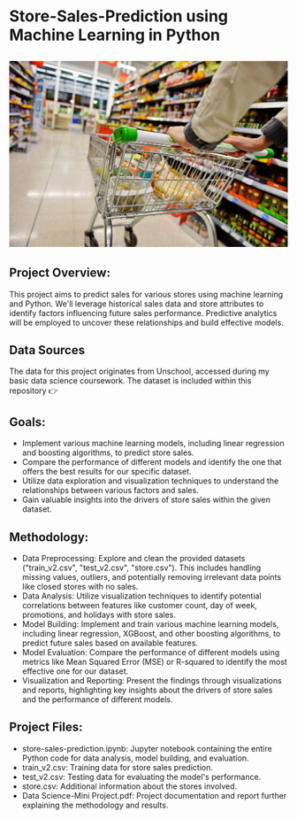 # Store-Sales-Prediction using Machine Learning in Python

![](intro_image.jpg)
---

## Project Overview: 
This project aims to predict sales for various stores using machine learning and Python. We'll leverage historical sales data and store attributes to identify factors influencing future sales performance. Predictive analytics will be employed to uncover these relationships and build effective models.

## Data Sources
The data for this project originates from Unschool, accessed during my basic data science coursework. The dataset is included within this repository 👉 [](intro_image.jpg)



## Goals:
* Implement various machine learning models, including linear regression and boosting algorithms, to predict store sales.
* Compare the performance of different models and identify the one that offers the best results for our specific dataset.
* Utilize data exploration and visualization techniques to understand the relationships between various factors and sales.
* Gain valuable insights into the drivers of store sales within the given dataset.

## Methodology:
* Data Preprocessing: Explore and clean the provided datasets ("train_v2.csv", "test_v2.csv", "store.csv"). This includes handling missing values, outliers, and potentially removing irrelevant data points like closed stores with no sales.
* Data Analysis: Utilize visualization techniques to identify potential correlations between features like customer count, day of week, promotions, and holidays with store sales.
* Model Building: Implement and train various machine learning models, including linear regression, XGBoost, and other boosting algorithms, to predict future sales based on available features.
* Model Evaluation: Compare the performance of different models using metrics like Mean Squared Error (MSE) or R-squared to identify the most effective one for our dataset.
* Visualization and Reporting: Present the findings through visualizations and reports, highlighting key insights about the drivers of store sales and the performance of different models.

## Project Files:
* store-sales-prediction.ipynb: Jupyter notebook containing the entire Python code for data analysis, model building, and evaluation.
* train_v2.csv: Training data for store sales prediction.
* test_v2.csv: Testing data for evaluating the model's performance.
* store.csv: Additional information about the stores involved.
* Data Science-Mini Project.pdf: Project documentation and report further explaining the methodology and results.
  
  
